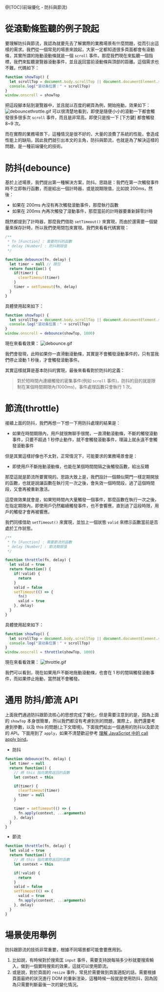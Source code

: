 @[TOC](前端優化 - 防抖與節流)

# 從滾動條監聽的例子說起
要理解防抖與節流，我認為就要先去了解實際的業務場景有什麼問題，從而引出這樣的需求。我們從一個常見的場景來說起，大家一定都知道很多頁面都會有滾動條，其實所謂的拖動滾動條就是一個 `scroll` 事件。那麼我們現在來監聽一個指標，我們來監聽瀏覽器滾動事件，並且返回當前滾動條與頂部的距離。這個需求也不難，代碼如下：
```js
function showTop() {
  let scrollTop = document.body.scrollTop || document.documentElement.scrollTop
  console.log("滚动条位置：" + scrollTop)
}
window.onscroll = showTop
```
把這段腳本貼到瀏覽器中，並且就以百度的網頁為例，開始拖動，效果如下：
![debouncethrottle.gif](https://sc01.alicdn.com/kf/Uf0d9e4a3fdd64951ae6735bbad05b4261.jpg)
可以很清楚地看到，即使是隨便小小的滾動一下都會觸發很多很多次 `scroll` 事件，而且是非常高，即使只是按一下 [下方鍵] 都會觸發 8~9 次。

而在實際的業務場景下，這種情況是很不好的，大量的浪費了系統的性能，會造成性能上的缺陷，因此我們就引出本文的主角，防抖與節流，也就是為了解決這樣的問題，是一種前端優化的技術。

# 防抖(debounce)
基於上述場景，我們提出第一種解決方案，防抖。思路是：我們在第一次觸發事件時不立即執行函數，而是給出一個計時器，或是說期限值，比如說 200ms，然後：

- 如果在 200ms 內沒有再次觸發滾動事件，那麼執行函數
- 如果在 200ms 內再次觸發了滾動事件，那麼當前的計時器要重新歸零計時

既然都提到了計時器，那麼我們借助 `setTimeout()` 來實現，而由於還需要一個變量來保存計時，所以我們使用閉包來實現。我們來看看代碼實現：
```js
/**
 * fn [Function] : 需要防抖的函數
 * delay [Number] : 防抖期限值
 */

function debounce(fn, delay) {
  let timer = null // 閉包
  return function() {
    if(timer) {
      clearTimeout(timer)
    }
    timer = setTimeout(fn, delay)
  }
}
```
具體使用起來如下：
```js
function showTop() {
  let scrollTop = document.body.scrollTop || document.documentElement.scrollTop
  console.log("滚动条位置：" + scrollTop)
}
window.onscroll = debounce(showTop, 1000)
```
現在來看看效果：
![debounce.gif](https://ae02.alicdn.com/kf/U89cdba29b6954cb6a0f2fe755dfe543b2.jpg)

我們會發現，此時如果你一直滑動滾動條，其實是不會觸發滾動事件的，只有當我們停止滾動 1 秒後，才會觸發滾動事件。

其實這樣就算是基本防抖的實現，最後來看看對於防抖的定義：

> 對於短時間內連續觸發的密集事件(例如 `scroll` 事件)，防抖的目的就是限制在某個時間期限內(1000ms)，事件處理函數只會執行 1 次。

# 節流(throttle)
接續上面的防抖，我們再想一下想一下用防抖處理的結果是：
- 如果在時間期限內，用戶就很無聊手很閒，一直滑動滾動條，不斷的觸發滾動事件，只要不超過 1 秒停止動作，就不會觸發滾動事件，理論上就永遠不會觸發滾動事件

但是其實這樣好像也不太對，正常情況下，可能要求的業務場景會是：
- 即使用戶不斷拖動滾動條，也能在某個時間間隔之後觸發函數，給出反饋

那麼這就是節流所要實現的。思路大致上是，我們設計一個類似閘門一樣定期開放的函數，也就是說讓函數在執行完一次之後，會失效一個時間段，過了這個時間段，又會再被重新激活。

這麼做效果就會是，如果短時間內大量觸發一個事件，那麼函數在執行一次之後，在指定期限內，即使用戶仍然繼續觸發事件，也不會響應，直到過了這段時限，用戶的觸發才會再被響應。

我們同樣借助 `setTimeout()` 來實現，並加上一個狀態 `valid` 來標示函數當前是否處於工作狀態。
```js
/**
 * fn [Function] : 需要節流的函數
 * delay [Number] : 節流期限值
 */

function throttle(fn, delay) {
  let valid = true
  return function() {
    if(!valid) {
      return
    }
    valid = false
    setTimeout(() => {
      fn()
      valid = true
    }, delay)
  }
}
```
具體使用起來如下：
```js
function showTop() {
  let scrollTop = document.body.scrollTop || document.documentElement.scrollTop
  console.log("滚动条位置：" + scrollTop)
}
window.onscroll = throttle(showTop, 1000)
```
現在來看看效果：
![throttle.gif](https://ae03.alicdn.com/kf/U7b4e7a74a623480aa6061285fe665eceB.jpg)

我們可以看到，現在如果用戶不斷地拖動滾動條，也會在 1 秒的間隔觸發滾動事件，而如果停止拖動，當然就不會觸發。

# 通用 防抖/節流 API
上面我們通過防抖跟節流核心的思想完成了優化，但是需要注意到的是，因為上面的 `showTop` 本身很簡單，所以我們都沒有考慮到別的問題，實際上，我們還要考慮到參數，以及 this 的問題(上下文環境)。下面我們給出一個通用的防抖以及節流的 API。下面用到了 `apply`，如果不清楚歡迎參考 [理解 JavaScript 中的 call apply bind](https://blog.csdn.net/weixin_46803507/article/details/115263494)。

- 防抖
```js
function debounce(fn, delay) {
  let timer = null
  return function() {
    // 將 this 指向實際返回的函數
    let context = this

    if(timer) {
      clearTimeout(timer)
      timer = null
    }

    timer = setTimeout(() => {
      fn.apply(context, ...arguments)
    }, delay)
  }
}
```
- 節流
```js
function throttle(fn, delay) {
  let valid = true
  return function() {
    // 將 this 指向實際返回的函數
    let context = this

    if(!valid) {
      return 
    }
    valid = false
    setTimeout(() => {
      valid = true
      fn.apply(context, ...arguments)
    }, delay)
  }
}
```
# 場景使用舉例
防抖跟節流的技術非常重要，根據不同場景都可能會要應用到。

1. 比如說，有時候對於搜索匡 `input` 事件，需要支持說每隔多少秒就要搜索輸入，做到一個實時搜索的效果，這就可以使用節流。
2. 或是說，對於頁面的 `resize` 事件，常見於需要做到頁面適配的話，需要根據頁面最終的狀況進行 DOM 的重新渲染，這種時候一般就是使用防抖，因為因為只需要判斷最後一次的變化情況。

